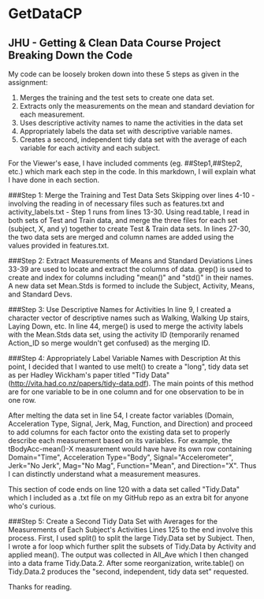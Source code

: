 GetDataCP
=========

JHU - Getting &amp; Clean Data Course Project
Breaking Down the Code
----------------------
My code can be loosely broken down into these 5 steps as given in the assignment:
1. Merges the training and the test sets to create one data set.
2. Extracts only the measurements on the mean and standard deviation for each measurement. 
3. Uses descriptive activity names to name the activities in the data set
4. Appropriately labels the data set with descriptive variable names. 
5. Creates a second, independent tidy data set with the average of each variable for each activity and each subject.

For the Viewer's ease, I have included comments (eg. ##Step1,##Step2, etc.) which
mark each step in the code. In this markdown, I will explain what I have done in each section.

###Step 1: Merge the Training and Test Data Sets
Skipping over lines 4-10 - involving the reading in of necessary files such as features.txt and activity_labels.txt - Step 1 runs from lines 13-30. Using read.table, I read in both sets of Test and Train data, and merge the three files for each set (subject, X, and y) together to create Test & Train data sets. In lines 27-30, the two data sets are merged and column names are added using the values provided in features.txt.

###Step 2: Extract Measurements of Means and Standard Deviations
Lines 33-39 are used to locate and extract the columns of data. grep() is used to create and index for columns including "mean()" and "std()" in their names. A new data set Mean.Stds is formed to include the Subject, Activity, Means, and Standard Devs.

###Step 3: Use Descriptive Names for Activities
In line 9, I created a character vector of descriptive names such as Walking, Walking Up stairs, Laying Down, etc. In line 44, merge() is used to merge the activity labels with the Mean.Stds data set, using the activity ID (temporarily renamed Action_ID so merge wouldn't get confused) as the merging ID.

###Step 4: Appropriately Label Variable Names with Description
At this point, I decided that I wanted to use melt() to create a "long", tidy data set as per Hadley Wickham's paper titled "Tidy Data" (http://vita.had.co.nz/papers/tidy-data.pdf). The main points of this method are for one variable to be in one column and for one observation to be in one row.

After melting the data set in line 54, I create factor variables (Domain, Acceleration Type, Signal, Jerk, Mag, Function, and Direction) and proceed to add columns for each factor onto the existing data set to properly describe each measurement based on its variables. For example, the tBodyAcc-mean()-X measurement would have have its own row containing Domain="Time", Acceleration Type="Body", Signal="Accelerometer", Jerk="No Jerk", Mag="No Mag", Function="Mean", and Direction="X". Thus I can distinctly understand what a measurement measures.

This section of code ends on line 120 with a data set called "Tidy.Data" which I included as a .txt file on my GitHub repo as an extra bit for anyone who's curious.

###Step 5: Create a Second Tidy Data Set with Averages for the Measurements of Each Subject's Activities
Lines 125 to the end involve this process. First, I used split() to split the large Tidy.Data set by Subject. Then, I wrote a for loop which further split the subsets of Tidy.Data by Activity and applied mean(). The output was collected in All_Ave which I then changed into a data frame Tidy.Data.2. After some reorganization, write.table() on Tidy.Data.2 produces the "second, independent, tidy data set" requested.

Thanks for reading.
